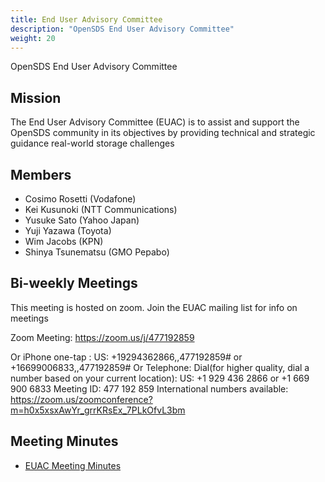 ```yaml
---
title: End User Advisory Committee
description: "OpenSDS End User Advisory Committee"
weight: 20
---
```

OpenSDS End User Advisory Committee

## Mission
The End User Advisory Committee (EUAC) is to assist and support the OpenSDS community in its objectives by providing technical and strategic guidance real-world storage challenges

## Members
* Cosimo Rosetti (Vodafone)
* Kei Kusunoki (NTT Communications)
* Yusuke Sato (Yahoo Japan)
* Yuji Yazawa (Toyota)
* Wim Jacobs (KPN)
* Shinya Tsunematsu (GMO Pepabo)


## Bi-weekly Meetings
This meeting is hosted on zoom. Join the EUAC mailing list for info on meetings

Zoom Meeting: https://zoom.us/j/477192859

Or iPhone one-tap :
US: +19294362866,,477192859# or +16699006833,,477192859#
Or Telephone:
Dial(for higher quality, dial a number based on your current location):
US: +1 929 436 2866 or +1 669 900 6833
Meeting ID: 477 192 859
International numbers available: https://zoom.us/zoomconference?m=h0x5xsxAwYr_grrKRsEx_7PLkOfvL3bm

## Meeting Minutes
* [EUAC Meeting Minutes](https://github.com/opensds/euac)
